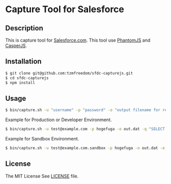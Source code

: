 # Capture Tool for Salesforce
## Description
This is capture tool for [Salesforce.com](http://www.salesforce.com/).
This tool use [PhantomJS](http://phantomjs.org/) and [CasperJS](http://casperjs.org/).

## Installation
```bash
$ git clone git@github.com:tzmfreedom/sfdc-capturejs.git
$ cd sfdc-capturejs
$ npm install
```

## Usage
```bash
$ bin/capture.sh -u "username" -p "password" -o "output filename for record ids." -e "test or prod" -q "soql"
```

Example for Production or Developer Environment.
```bash
$ bin/capture.sh -u test@example.com -p hogefuga -o out.dat -q "SELECT id FROM Profile"
```

Example for Sandbox Environment.
```bash
$ bin/capture.sh -u test@example.com.sandbox -p hogefuga -o out.dat -e test -q "SELECT id FROM Profile"
```

## License
The MIT License See [LICENSE](https://github.com/tzmfreedom/sfdc-capturejs/blob/master/LICENSE) file.